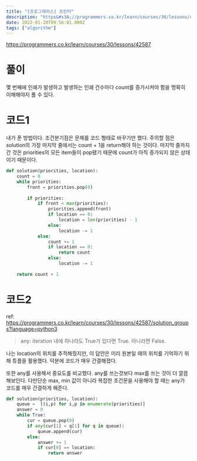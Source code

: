 ```yaml
---
title: "[프로그래머스] 프린터"
description: "https&#x3A;//programmers.co.kr/learn/courses/30/lessons/42587몇 번째에 인쇄가 발생하고 발생하는 인쇄 건수마다 count를 증가시켜야 함을 명확히 이해해야지 풀 수 있다. 내가 푼 방법이다. 조건분기점은 문제를 코드 형태"
date: 2022-01-20T09:56:01.000Z
tags: ["algorithm"]
---
```

https://programmers.co.kr/learn/courses/30/lessons/42587
# 풀이

몇 번째에 인쇄가 발생하고 발생하는 인쇄 건수마다 count를 증가시켜야 함을 명확히 이해해야지 풀 수 있다. 

# 코드1
내가 푼 방법이다. 조건분기점은 문제를 코드 형태로 바꾸기만 했다. 주의할 점은 solution의 가장 마지막 줄에서는 count + 1을 return해야 하는 것이다. 마지막 줄까지 간 것은 priorities의 모든 item들이 pop됐기 때문에 count가 아직 증가되지 않은 상태이기 때문이다.
```python
def solution(priorities, location):
    count = 0
    while priorities:
        front = priorities.pop(0)
        
        if priorities:
            if front < max(priorities):    
                priorities.append(front)
                if location == 0:
                    location = len(priorities) - 1    
                else:
                    location -= 1
            else:
                count += 1
                if location == 0:
                    return count
                else:
                    location -= 1
        
    return count + 1
 ```
# 코드2
ref: https://programmers.co.kr/learn/courses/30/lessons/42587/solution_groups?language=python3 
> any: iteration 내에 하나라도 True가 있다면 True. 아니라면 False.

나는 location의 위치를 추적해줬지만, 이 답안은 미리 원본일 때의 위치를 기억하기 위해 튜플을 활용했다. 덕분에 코드가 매우 간결해졌다.

또한 any를 사용해서 중요도를 비교했다. any를 쓰는것보다 max를 쓰는 것이 더 깔끔해보인다. 다만단순 max, min 값이 아니라 복잡한 조건문을 사용해야 할 때는 any가 코드를 매우 간결하게 해준다.
```python
def solution(priorities, location):
    queue =  [(i,p) for i,p in enumerate(priorities)]
    answer = 0
    while True:
        cur = queue.pop(0)
        if any(cur[1] < q[1] for q in queue):
            queue.append(cur)
        else:
            answer += 1
            if cur[0] == location:
                return answer
```